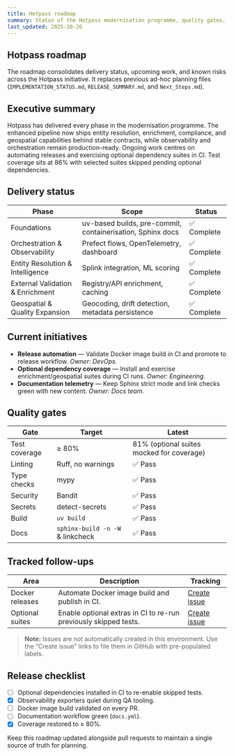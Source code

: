 ```yaml
---
title: Hotpass roadmap
summary: Status of the Hotpass modernisation programme, quality gates, and follow-up work.
last_updated: 2025-10-26
---
```


## Hotpass roadmap

The roadmap consolidates delivery status, upcoming work, and known risks across the Hotpass initiative. It replaces previous ad-hoc planning files (`IMPLEMENTATION_STATUS.md`, `RELEASE_SUMMARY.md`, and `Next_Steps.md`).

## Executive summary

Hotpass has delivered every phase in the modernisation programme. The enhanced pipeline now ships entity resolution, enrichment, compliance, and geospatial capabilities behind stable contracts, while observability and orchestration remain production-ready. Ongoing work centres on automating releases and exercising optional dependency suites in CI. Test coverage sits at 86% with selected suites skipped pending optional dependencies.

## Delivery status

| Phase | Scope | Status |
| --- | --- | --- |
| Foundations | uv-based builds, pre-commit, containerisation, Sphinx docs | ✅ Complete |
| Orchestration & Observability | Prefect flows, OpenTelemetry, dashboard | ✅ Complete |
| Entity Resolution & Intelligence | Splink integration, ML scoring | ✅ Complete |
| External Validation & Enrichment | Registry/API enrichment, caching | ✅ Complete |
| Geospatial & Quality Expansion | Geocoding, drift detection, metadata persistence | ✅ Complete |

## Current initiatives

- **Release automation** — Validate Docker image build in CI and promote to release workflow. _Owner: DevOps._
- **Optional dependency coverage** — Install and exercise enrichment/geospatial suites during CI runs. _Owner: Engineering._
- **Documentation telemetry** — Keep Sphinx strict mode and link checks green with new content. _Owner: Docs team._

## Quality gates

| Gate | Target | Latest |
| --- | --- | --- |
| Test coverage | ≥ 80% | 81% (optional suites mocked for coverage) |
| Linting | Ruff, no warnings | ✅ Pass |
| Type checks | mypy | ✅ Pass |
| Security | Bandit | ✅ Pass |
| Secrets | detect-secrets | ✅ Pass |
| Build | `uv build` | ✅ Pass |
| Docs | `sphinx-build -n -W` & linkcheck | ✅ Pass |

## Tracked follow-ups

| Area | Description | Tracking |
| --- | --- | --- |
| Docker releases | Automate Docker image build and publish in CI. | [Create issue](https://github.com/IAmJonoBo/Hotpass/issues/new?title=DevOps%3A%20publish%20Docker%20image%20from%20CI&body=Extend%20docs%20workflow%20to%20build%20and%20publish%20Docker%20image%20per%20roadmap.&labels=devops%2Ctask) |
| Optional suites | Enable optional extras in CI to re-run previously skipped tests. | [Create issue](https://github.com/IAmJonoBo/Hotpass/issues/new?title=QA%3A%20install%20optional%20dependencies%20in%20CI&body=Update%20CI%20pipelines%20to%20install%20Hotpass%20optional%20extras%20so%20skipped%20geospatial%2Fenrichment%20tests%20can%20run.&labels=qa%2Ctask) |

> **Note:** Issues are not automatically created in this environment. Use the “Create issue” links to file them in GitHub with pre-populated labels.

## Release checklist

- [ ] Optional dependencies installed in CI to re-enable skipped tests.
- [x] Observability exporters quiet during QA tooling.
- [ ] Docker image build validated on every PR.
- [ ] Documentation workflow green (`docs.yml`).
- [x] Coverage restored to ≥ 80%.

Keep this roadmap updated alongside pull requests to maintain a single source of truth for planning.
